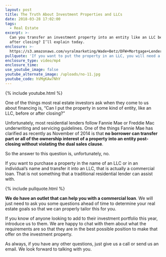 ```yaml
---
layout: post
title: The Truth About Investment Properties and LLCs
date: 2018-03-28 17:02:00
tags:
  - Real Estate
excerpt: >-
  Can you transfer an investment property into an entity like an LLC before or
  after closing? I’ll explain today.
enclosure: >-
  https://s3.amazonaws.com/vyralmarketing/Wade+Betz/DFW+Mortgage+Lender-+The+Truth+About+Investment+Properties+and+LLCs.mp4
pullquote: 'If you want to put the property in an LLC, you will need a commercial loan.'
enclosure_type: video/mp4
enclosure_time:
use_youtube_image: false
youtube_alternate_image: /uploads/no-11.jpg
youtube_code: hVMgKAw7NhY
---
```


{% include youtube.html %}

One of the things most real estate investors ask when they come to us about financing is, “Can I put the property in some kind of entity, like an LLC, before or after closing?”

Unfortunately, most residential lenders follow Fannie Mae or Freddie Mac underwriting and servicing guidelines. One of the things Fannie Mae has clarified as recently as November of 2014 is that **no borrower can transfer part or all of the ownership interest of a property into an entity post-closing without violating the dual sales clause**.

So the answer to this question is, unfortunately, no.

If you want to purchase a property in the name of an LLC or in an individual’s name and transfer it into an LLC, that is actually a commercial loan. That is not something that a traditional residential lender can assist with.

{% include pullquote.html %}

**We do have an outlet that can help you with a commercial loan**. We will just need to ask you some questions ahead of time to determine your real estate goals so that we can properly tailor this for you.

If you know of anyone looking to add to their investment portfolio this year, introduce us to them. We are happy to chat with them about what the requirements are so that they are in the best possible position to make that offer on the investment property.

As always, if you have any other questions, just give us a call or send us an email. We look forward to talking with you.